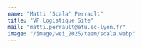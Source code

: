 ```yaml
---
name: "Matti 'Scala' Perrault"
title: "VP Logistique Site"
mail: "matti.perrault@etu.ec-lyon.fr"
image: "/image/wei_2025/team/scala.webp"
---
```

